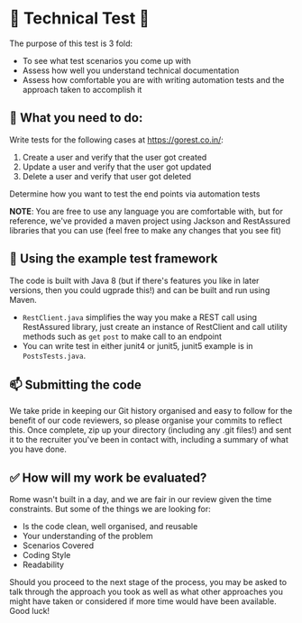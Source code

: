 # 🚀 Technical Test 🚀
The purpose of this test is 3 fold:
* To see what test scenarios you come up with
* Assess how well you understand technical documentation
* Assess how comfortable you are with writing automation tests and the approach taken to accomplish it

## 📕 What you need to do:
Write tests for the following cases at https://gorest.co.in/:
1. Create a user and verify that the user got created
2. Update a user and verify that the user got updated
3. Delete a user and verify that user got deleted

Determine how you want to test the end points via automation tests

**NOTE**: You are free to use any language you are comfortable with, but for reference, we've provided a maven project using Jackson and RestAssured libraries that you can use (feel free to make any changes that you see fit)

## 🧠 Using the example test framework
The code is built with Java 8 (but if there's features you like in later versions, then you could ugprade this!) and can be built and run using Maven.
* `RestClient.java` simplifies the way you make a REST call using RestAssured library, just create an instance of RestClient and call utility methods such as `get` `post` to make call to an endpoint
* You can write test in either junit4 or junit5, junit5 example is in `PostsTests.java`.

## 📫 Submitting the code
We take pride in keeping our Git history organised and easy to follow for the benefit of our code reviewers, so please organise your commits to reflect this.
Once complete, zip up your directory (including any .git files!) and sent it to the recruiter you've been in contact with, including a summary of what you have done.
 
## ✅ How will my work be evaluated?
Rome wasn't built in a day, and we are fair in our review given the time constraints. But some of the things we are looking for:
* Is the code clean, well organised, and reusable
* Your understanding of the problem
* Scenarios Covered
* Coding Style
* Readability

Should you proceed to the next stage of the process, you may be asked to talk through the approach you took as well as what other approaches you might have taken or considered if more time would have been available. 
Good luck! 
 
